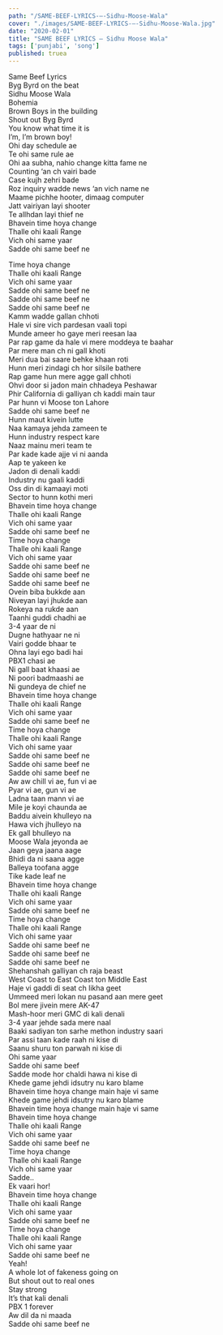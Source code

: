 ```yaml
---
path: "/SAME-BEEF-LYRICS-–-Sidhu-Moose-Wala"
cover: "./images/SAME-BEEF-LYRICS-–-Sidhu-Moose-Wala.jpg"
date: "2020-02-01"
title: "SAME BEEF LYRICS – Sidhu Moose Wala"
tags: ['punjabi', 'song']
published: truea
---
```

  
Same Beef Lyrics  
Byg Byrd on the beat  
Sidhu Moose Wala  
Bohemia  
Brown Boys in the building  
Shout out Byg Byrd  
You know what time it is  
I’m, I’m brown boy!  
Ohi day schedule ae  
Te ohi same rule ae  
Ohi aa subha, nahio change kitta fame ne  
Counting ‘an ch vairi bade  
Case kujh zehri bade  
Roz inquiry wadde news ‘an vich name ne  
Maame pichhe hooter, dimaag computer  
Jatt vairiyan layi shooter  
Te allhdan layi thief ne  
Bhavein time hoya change  
Thalle ohi kaali Range  
Vich ohi same yaar  
Sadde ohi same beef ne  
  
  
  
  
  
  
Time hoya change  
Thalle ohi kaali Range  
Vich ohi same yaar  
Sadde ohi same beef ne  
Sadde ohi same beef ne  
Sadde ohi same beef ne  
Kamm wadde gallan chhoti  
Hale vi sire vich pardesan vaali topi  
Munde ameer ho gaye meri reesan laa  
Par rap game da hale vi mere moddeya te baahar  
Par mere man ch ni gall khoti  
Meri dua bai saare behke khaan roti  
Hunn meri zindagi ch hor silsile bathere  
Rap game hun mere agge gall chhoti  
Ohvi door si jadon main chhadeya Peshawar  
Phir California di galliyan ch kaddi main taur  
Par hunn vi Moose ton Lahore  
Sadde ohi same beef ne  
Hunn maut kivein lutte  
Naa kamaya jehda zameen te  
Hunn industry respect kare  
Naaz mainu meri team te  
Par kade kade ajje vi ni aanda  
Aap te yakeen ke  
Jadon di denali kaddi  
Industry nu gaali kaddi  
Oss din di kamaayi moti  
Sector to hunn kothi meri  
Bhavein time hoya change  
Thalle ohi kaali Range  
Vich ohi same yaar  
Sadde ohi same beef ne  
Time hoya change  
Thalle ohi kaali Range  
Vich ohi same yaar  
Sadde ohi same beef ne  
Sadde ohi same beef ne  
Sadde ohi same beef ne  
Ovein biba bukkde aan  
Niveyan layi jhukde aan  
Rokeya na rukde aan  
Taanhi guddi chadhi ae  
3-4 yaar de ni  
Dugne hathyaar ne ni  
Vairi godde bhaar te  
Ohna layi ego badi hai  
PBX1 chasi ae  
Ni gall baat khaasi ae  
Ni poori badmaashi ae  
Ni gundeya de chief ne  
Bhavein time hoya change  
Thalle ohi kaali Range  
Vich ohi same yaar  
Sadde ohi same beef ne  
Time hoya change  
Thalle ohi kaali Range  
Vich ohi same yaar  
Sadde ohi same beef ne  
Sadde ohi same beef ne  
Sadde ohi same beef ne  
Aw aw chill vi ae, fun vi ae  
Pyar vi ae, gun vi ae  
Ladna taan mann vi ae  
Mile je koyi chaunda ae  
Baddu aivein khulleyo na  
Hawa vich jhulleyo na  
Ek gall bhulleyo na  
Moose Wala jeyonda ae  
Jaan geya jaana aage  
Bhidi da ni saana agge  
Balleya toofana agge  
Tike kade leaf ne  
Bhavein time hoya change  
Thalle ohi kaali Range  
Vich ohi same yaar  
Sadde ohi same beef ne  
Time hoya change  
Thalle ohi kaali Range  
Vich ohi same yaar  
Sadde ohi same beef ne  
Sadde ohi same beef ne  
Sadde ohi same beef ne  
Shehanshah galliyan ch raja beast  
West Coast to East Coast ton Middle East  
Haje vi gaddi di seat ch likha geet  
Ummeed meri lokan nu pasand aan mere geet  
Bol mere jivein mere AK-47  
Mash-hoor meri GMC di kali denali  
3-4 yaar jehde sada mere naal  
Baaki sadiyan ton sarhe methon industry saari  
Par assi taan kade raah ni kise di  
Saanu shuru ton parwah ni kise di  
Ohi same yaar  
Sadde ohi same beef  
Sadde mode hor chaldi hawa ni kise di  
Khede game jehdi idsutry nu karo blame  
Bhavein time hoya change main haje vi same  
Khede game jehdi idsutry nu karo blame  
Bhavein time hoya change main haje vi same  
Bhavein time hoya change  
Thalle ohi kaali Range  
Vich ohi same yaar  
Sadde ohi same beef ne  
Time hoya change  
Thalle ohi kaali Range  
Vich ohi same yaar  
Sadde..  
Ek vaari hor!  
Bhavein time hoya change  
Thalle ohi kaali Range  
Vich ohi same yaar  
Sadde ohi same beef ne  
Time hoya change  
Thalle ohi kaali Range  
Vich ohi same yaar  
Sadde ohi same beef ne  
Yeah!  
A whole lot of fakeness going on  
But shout out to real ones  
Stay strong  
It’s that kali denali  
PBX 1 forever  
Aw dil da ni maada  
Sadde ohi same beef ne  

